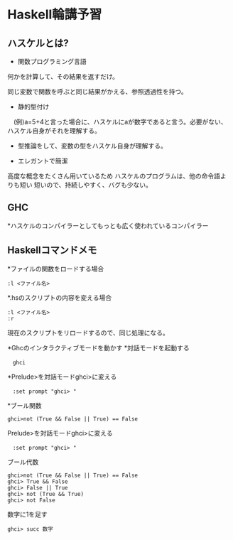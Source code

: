 # Haskell輪講予習

## ハスケルとは?

* 関数プログラミング言語

 何かを計算して、その結果を返すだけ。

 同じ変数で関数を呼ぶと同じ結果がかえる、参照透過性を持つ。

* 静的型付け

　(例)a=5+4と言った場合に、ハスケルにaが数字であると言う。必要がない、ハスケル自身がそれを理解する。
 
* 型推論をして、変数の型をハスケル自身が理解する。

* エレガントで簡潔

高度な概念をたくさん用いているため
ハスケルのプログラムは、他の命令語よりも短い
短いので、持続しやすく、バグも少ない。


## GHC

*ハスケルのコンパイラーとしてもっとも広く使われているコンパイラー

## Haskellコマンドメモ

*ファイルの関数をロードする場合
```
:l <ファイル名>
```

*.hsのスクリプトの内容を変える場合
```
:l <ファイル名>
:r
```

現在のスクリプトをリロードするので、同じ処理になる。

*Ghcのインタラクティブモードを動かす
*対話モードを起動する
```
　ghci
 ```

*Prelude>を対話モードghci>に変える
```
　:set prompt "ghci> "
```
*ブール関数
```
ghci>not (True && False || True) == False
```
Prelude>を対話モードghci>に変える
```
　:set prompt "ghci> "
 ```

ブール代数
```
ghci>not (True && False || True) == False
ghci> True && False
ghci> False || True 
ghci> not (True && True)  
ghci> not False 
```

数字に1を足す
```
ghci> succ 数字
```

